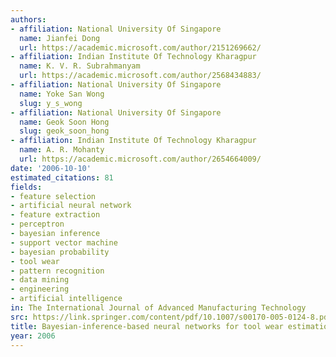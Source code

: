 ```yaml
---
authors:
- affiliation: National University Of Singapore
  name: Jianfei Dong
  url: https://academic.microsoft.com/author/2151269662/
- affiliation: Indian Institute Of Technology Kharagpur
  name: K. V. R. Subrahmanyam
  url: https://academic.microsoft.com/author/2568434883/
- affiliation: National University Of Singapore
  name: Yoke San Wong
  slug: y_s_wong
- affiliation: National University Of Singapore
  name: Geok Soon Hong
  slug: geok_soon_hong
- affiliation: Indian Institute Of Technology Kharagpur
  name: A. R. Mohanty
  url: https://academic.microsoft.com/author/2654664009/
date: '2006-10-10'
estimated_citations: 81
fields:
- feature selection
- artificial neural network
- feature extraction
- perceptron
- bayesian inference
- support vector machine
- bayesian probability
- tool wear
- pattern recognition
- data mining
- engineering
- artificial intelligence
in: The International Journal of Advanced Manufacturing Technology
src: https://link.springer.com/content/pdf/10.1007/s00170-005-0124-8.pdf
title: Bayesian-inference-based neural networks for tool wear estimation
year: 2006
---
```

